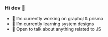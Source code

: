 ### Hi dev 👋 


- 🔭 I’m currently working on graphql & prisma
- 🌱 I’m currently learning system designs 
- 💬 Open to talk about anything related to JS

<!--
**mashish584/mashish584** is a ✨ _special_ ✨ repository because its `README.md` (this file) appears on your GitHub profile.

Here are some ideas to get you started:

- 🔭 I’m currently working on ...
- 🌱 I’m currently learning ...
- 👯 I’m looking to collaborate on ...
- 🤔 I’m looking for help with ...
- 💬 Ask me about ...
- 📫 How to reach me: ...
- 😄 Pronouns: ...
- ⚡ Fun fact: ...
-->
